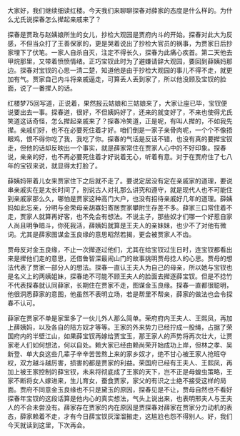 
大家好，我们继续细读红楼。今天我们来聊聊探春对薛家的态度是什么样的。为什么尤氏说探春怎么撵起亲戚来了？

探春是贾政与赵姨娘所生的女儿，抄检大观园是贾府内斗的开始。探春对此大为反感，不但当众打了王善保家的，更是哭着说出了抄检大官员的祸事，为贾家日后抄家埋下了伏笔。一家人自杀自灭，注定不得长久，探春为此痛心疾首。第二天他去甲烷那里，又带着愤愤情绪。正巧宝钗此时为了避嫌请辞大观园，要回到薛姨妈那边。探春对宝钗的心思一清二楚，知道他是由于抄检大观园的事儿不得不走，就更加有气。贾家自己内斗将亲戚逼走，可算丢人丢到家了，所以他没顾及宝钗的脸面，说了一番撵人的话。

红楼梦75回写道，正说着，果然报云姑娘和三姑娘来了，大家让座已毕，宝钗便说要出去一事。探春道，很好，不但姨妈好了，还来的就变好了，不来也使得尤氏笑道这话奇怪，怎么撵起亲戚来了？探春冷笑道，正是呢，有叫人撵的，不如我先撵。亲戚们好，也不在必要死住着才好。咱们倒是一家子亲骨肉呢，一个个不像捂眼鸡，恨不得你吃了我，我吃了你。探春的气话是反话不错，也没有真的要撵宝钗走，但他的话却反映出一个事实，就是薛家常住在贾家人心中的不好印象。探春说，亲亲的好，也不再必要死住着才好说着无心，听着有意。对于在贾府住了七八年的宝钗来说，就显得太打脸了。

薛姨妈带着儿女来贾家住下之后就不走了。要说定居没有定在亲戚家的道理，要说串亲戚实在是太长时间了，别说古人对礼那么讲究和遵守，就是现代人也不可能住到亲戚家那么久，哪怕是贾家这种高门大户，也没有招待亲戚好几年的道理。薛姨妈如此忘亲，分明与金荣母亲胡寡妇寄居贾家攀附生存差不多。薛家三口常住着不走，贾家人就算再好客，也不免会有想法。不说主子，那些奴才们哪一个好惹自家人尚且明争暗斗，你死我活，薛姨妈就算是王夫人的亲妹妹，也少不了对他有微词。尤其是薛家图谋金玉良缘的意思昭然若揭，更会被贾家人不齿。

贾母反对金玉良缘，不止一次撵逐过他们，尤其在给宝钗过生日时，连宝钗都看出来是撵他们走的意思，还借鲁智深最闹山门的故事挑明贾母捻人的心思。贾母的想法代表了贾家一部分人的想法。探春一直认王夫人为自己的母亲，所以她与宝钗也是名义上的两姨姐妹，探春绝不可能不顾王夫人的脸面去撵逐薛宝钗。但是不捻竹不代表探春就认同薛家，长期住在贾家不走，图谋金玉良缘。探春一直都很聪明，他很洞悉薛家的意图，他虽然不表明立场，若是帮里不帮亲，薛家的做法也会令探春不认可。

薛家在贾家不单是家里多了一伙儿外人那么简单。荣府府内王夫人、王熙凤，再加上薛姨妈，以及各自的陪方奴才等等。王家的外来势力已经拧成一股绳，占据了荣国府内的半壁江山，如果薛宝钗再嫁给贾宝玉，那王家人的声势将再次壮大，让贾家老人们如何想法，何以自处。赖大家已经由赖尚荣开始成功上岸，但林之孝、吴新登、单大良这些几辈子辛辛苦苦熬上来的家乡奴才，绝不甘心被王家人抢班夺权，双方越斗越厉害，损害的都是贾家的利益。荣国府已经有王夫人、王熙凤，再加上被王家控制的薛宝钗，未来将彻底成了王家的天下，岂不正是母蝗虫策略，王家不断将女人嫁进来，生儿育女，蚕食贾家，家父的有识之士绝不接受这样的局面。贾府不同意金玉良缘也不只是黛玉的原因，探春见是不让，贾母自然也不看好探春年宝钗的这段话算是他内心的真实想法，气头上说出来，也表明邢夫人与王夫人的不合未尝没有。薛家存在贾家的内在原因是贾探春对薛家在贾家分力动机的表态，薛家赖着不走，才有今日薛宝钗灰溜溜搬走，这尴尬也怨不得别人。好，我们今天就读到这里，下次再会。


